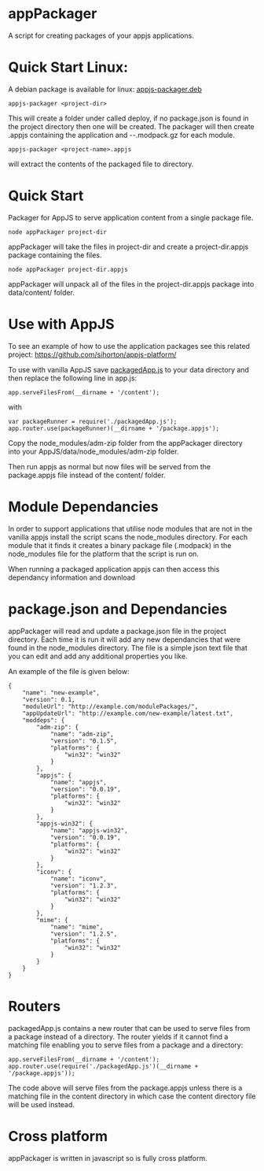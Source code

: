 appPackager
===========
A script for creating packages of your appjs applications.

Quick Start Linux:
==================
A debian package is available for linux: <a href="http://appjs.delightfulsoftware.com/platformInstall/appjs-packager.deb">appjs-packager.deb</a>

    appjs-packager <project-dir>
This will create a folder under <project-dir> called deploy, if no package.json is found in the project directory then one will be created.
The packager will then create <project-name>.appjs containing the application and <module-name>-<version>-<platform>.modpack.gz for each module.

    appjs-packager <project-name>.appjs
will extract the contents of the packaged file to <project-name> directory.

Quick Start
===========

Packager for AppJS to serve application content from a single package file.

    node appPackager project-dir
    
appPackager will take the files in project-dir and create a project-dir.appjs package containing the files.

    node appPackager project-dir.appjs
    
appPackager will unpack all of the files in the project-dir.appjs package into data/content/ folder.



Use with AppJS
==============

To see an example of how to use the application packages see this related project: https://github.com/sihorton/appjs-platform/

To use with vanilla AppJS save [packagedApp.js](https://raw.github.com/sihorton/appjs-appPackager/master/packagedApp.js) to your data directory and then replace the following line in app.js:

    app.serveFilesFrom(__dirname + '/content');
    
with

    var packageRunner = require('./packagedApp.js');
    app.router.use(packageRunner)(__dirname + '/package.appjs');

Copy the node_modules/adm-zip folder from the appPackager directory into your AppJS/data/node_modules/adm-zip folder.

Then run appjs as normal but now files will be served from the package.appjs file instead of the content/ folder.

Module Dependancies
========
In order to support applications that utilise node modules that are not in the vanilla appjs install the script scans the 
node_modules directory. For each module that it finds it creates a binary package file (.modpack) in the node_modules file
for the platform that the script is run on.

When running a packaged application appjs can then access this dependancy information and download 

package.json and Dependancies
=======
appPackager will read and update a package.json file in the project directory. Each time it is run it will add any new
dependancies that were found in the node_modules directory. The file is a simple json text
file that you can edit and add any additional properties you like.

An example of the file is given below:

	{
		"name": "new-example",
		"version": 0.1,
		"moduleUrl": "http://example.com/modulePackages/",
		"appUpdateUrl": "http://example.com/new-example/latest.txt",
		"moddeps": {
			"adm-zip": {
				"name": "adm-zip",
				"version": "0.1.5",
				"platforms": {
					"win32": "win32"
				}
			},
			"appjs": {
				"name": "appjs",
				"version": "0.0.19",
				"platforms": {
					"win32": "win32"
				}
			},
			"appjs-win32": {
				"name": "appjs-win32",
				"version": "0.0.19",
				"platforms": {
					"win32": "win32"
				}
			},
			"iconv": {
				"name": "iconv",
				"version": "1.2.3",
				"platforms": {
					"win32": "win32"
				}
			},
			"mime": {
				"name": "mime",
				"version": "1.2.5",
				"platforms": {
					"win32": "win32"
				}
			}
		}
	}

Routers
======
packagedApp.js contains a new router that can be used to serve files from a package instead of a directory. 
The router yields if it cannot find a matching file enabling you to serve files from a package and a directory:

    app.serveFilesFrom(__dirname + '/content');
    app.router.use(require('./packagedApp.js')(__dirname + '/package.appjs'));

The code above will serve files from the package.appjs unless there is a matching file in the content directory in which case the 
content directory file will be used instead.

Cross platform
======
appPackager is written in javascript so is fully cross platform.
